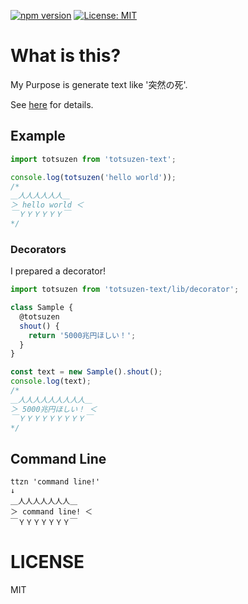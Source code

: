 [![npm version](https://badge.fury.io/js/totsuzen-text.svg)](https://badge.fury.io/js/totsuzen-text) [![License: MIT](https://img.shields.io/badge/License-MIT-yellow.svg)](https://opensource.org/licenses/MIT)


# What is this?
My Purpose is generate text like '突然の死'.

See [here](https://dic.pixiv.net/a/%E7%AA%81%E7%84%B6%E3%81%AE%E6%AD%BB)
for details.

## Example
```ts
import totsuzen from 'totsuzen-text';

console.log(totsuzen('hello world'));
/*
＿人人人人人人＿
＞ hello world ＜
￣ＹＹＹＹＹＹ￣
*/
```

### Decorators
I prepared a decorator!

```typescript
import totsuzen from 'totsuzen-text/lib/decorator';

class Sample {
  @totsuzen
  shout() {
    return '5000兆円ほしい！';
  }
}

const text = new Sample().shout();
console.log(text);
/*
＿人人人人人人人人人＿
＞ 5000兆円ほしい！ ＜
￣ＹＹＹＹＹＹＹＹＹ￣
*/
```

## Command Line

```
ttzn 'command line!'
↓
＿人人人人人人人＿
＞ command line! ＜
￣ＹＹＹＹＹＹＹ￣
```

# LICENSE
MIT
